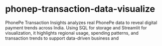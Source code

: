 # phonep-transaction-data-visualize
PhonePe Transaction Insights analyzes real PhonePe data to reveal digital payment trends across India. Using SQL for storage and Streamlit for visualization, it highlights regional usage, spending patterns, and transaction trends to support data-driven business and
